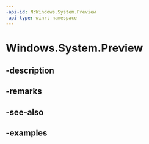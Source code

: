 ```yaml
---
-api-id: N:Windows.System.Preview
-api-type: winrt namespace
---
```


<!-- Namespace syntax.
namespace Windows.System.Preview 
-->

# Windows.System.Preview

## -description

## -remarks

## -see-also

## -examples


